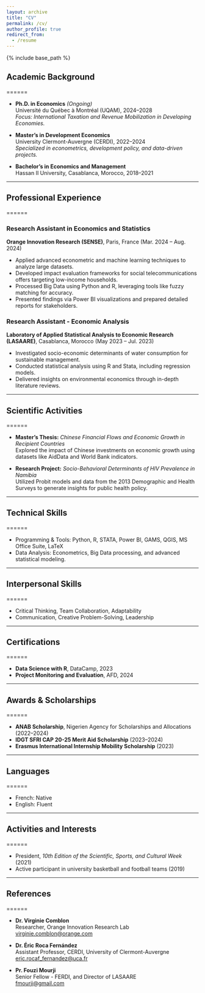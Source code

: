 ```yaml
---
layout: archive
title: "CV"
permalink: /cv/
author_profile: true
redirect_from:
  - /resume
---
```


{% include base_path %}

## Academic Background
======
* **Ph.D. in Economics** *(Ongoing)*  
  Université du Québec à Montréal (UQAM), 2024–2028  
  *Focus: International Taxation and Revenue Mobilization in Developing Economies.*

* **Master’s in Development Economics**  
  University Clermont-Auvergne (CERDI), 2022–2024  
  *Specialized in econometrics, development policy, and data-driven projects.*

* **Bachelor’s in Economics and Management**  
  Hassan II University, Casablanca, Morocco, 2018–2021  

---

## Professional Experience
======
### **Research Assistant in Economics and Statistics**  
**Orange Innovation Research (SENSE)**, Paris, France (Mar. 2024 – Aug. 2024)  
- Applied advanced econometric and machine learning techniques to analyze large datasets.  
- Developed impact evaluation frameworks for social telecommunications offers targeting low-income households.  
- Processed Big Data using Python and R, leveraging tools like fuzzy matching for accuracy.  
- Presented findings via Power BI visualizations and prepared detailed reports for stakeholders.  

### **Research Assistant - Economic Analysis**  
**Laboratory of Applied Statistical Analysis to Economic Research (LASAARE)**, Casablanca, Morocco (May 2023 – Jul. 2023)  
- Investigated socio-economic determinants of water consumption for sustainable management.  
- Conducted statistical analysis using R and Stata, including regression models.  
- Delivered insights on environmental economics through in-depth literature reviews.  

---

## Scientific Activities
======
* **Master’s Thesis:** *Chinese Financial Flows and Economic Growth in Recipient Countries*  
  Explored the impact of Chinese investments on economic growth using datasets like AidData and World Bank indicators.  

* **Research Project:** *Socio-Behavioral Determinants of HIV Prevalence in Namibia*  
  Utilized Probit models and data from the 2013 Demographic and Health Surveys to generate insights for public health policy.

---

## Technical Skills
======
* Programming & Tools: Python, R, STATA, Power BI, GAMS, QGIS, MS Office Suite, LaTeX  
* Data Analysis: Econometrics, Big Data processing, and advanced statistical modeling.  

---

## Interpersonal Skills
======
* Critical Thinking, Team Collaboration, Adaptability  
* Communication, Creative Problem-Solving, Leadership  

---

## Certifications
======
* **Data Science with R**, DataCamp, 2023  
* **Project Monitoring and Evaluation**, AFD, 2024  

---

## Awards & Scholarships
======
* **ANAB Scholarship**, Nigerien Agency for Scholarships and Allocations (2022–2024)  
* **IDGT SFRI CAP 20-25 Merit Aid Scholarship** (2023–2024)  
* **Erasmus International Internship Mobility Scholarship** (2023)  

---

## Languages
======
* French: Native  
* English: Fluent  

---

## Activities and Interests
======
* President, *10th Edition of the Scientific, Sports, and Cultural Week* (2021)  
* Active participant in university basketball and football teams (2019)  

---

## References
======
* **Dr. Virginie Comblon**  
  Researcher, Orange Innovation Research Lab  
  virginie.comblon@orange.com  

* **Dr. Éric Roca Fernández**  
  Assistant Professor, CERDI, University of Clermont-Auvergne  
  eric.rocaf_fernandez@uca.fr  

* **Pr. Fouzi Mourji**  
  Senior Fellow - FERDI, and Director of LASAARE  
  fmourji@gmail.com  
